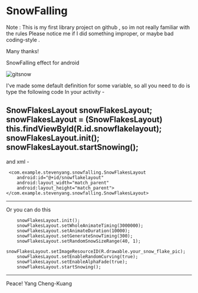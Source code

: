 # SnowFalling
Note : This is my first library project on github , so im not really familiar  with the rules
Please notice me if I did something improper, or maybe bad coding-style . 

Many thanks!

SnowFalling  effect for android


![gitsnow](https://cloud.githubusercontent.com/assets/14084447/20919353/45194474-bbd6-11e6-9bc5-b9e88caf8a76.png)

I've made some default definition for some variable, so all you need to do is type the following code In your activity -

   SnowFlakesLayout snowFlakesLayout;
   snowFlakesLayout = (SnowFlakesLayout) this.findViewById(R.id.snowflakelayout);
   snowFlakesLayout.init();
   snowFlakesLayout.startSnowing();
   --------------------------------------------------------------------------------

   and xml -
   
     <com.example.stevenyang.snowfalling.SnowFlakesLayout
        android:id="@+id/snowflakelayout"
        android:layout_width="match_parent"
        android:layout_height="match_parent"></com.example.stevenyang.snowfalling.SnowFlakesLayout>
		
--------------------------------------------------------------------------------
Or you can do this

        snowFlakesLayout.init();
        snowFlakesLayout.setWholeAnimateTiming(3000000);
        snowFlakesLayout.setAnimateDuration(10000);
        snowFlakesLayout.setGenerateSnowTiming(300);
        snowFlakesLayout.setRandomSnowSizeRange(40, 1);
        snowFlakesLayout.setImageResourceID(R.drawable.your_snow_flake_pic);
        snowFlakesLayout.setEnableRandomCurving(true);
        snowFlakesLayout.setEnableAlphaFade(true);
        snowFlakesLayout.startSnowing();
		
---------------------------------------------------------------------------------





Peace!
                             Yang Cheng-Kuang